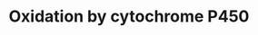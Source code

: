 ---
annotations:
- id: PW:0000375
  parent: regulatory pathway
  type: Pathway Ontology
  value: phase I biotransformation pathway via cytochrome P450
- id: PW:0000107
  parent: classic metabolic pathway
  type: Pathway Ontology
  value: xenobiotics biodegradation pathway
- id: CL:0000182
  parent: native cell
  type: Cell Type Ontology
  value: hepatocyte
authors:
- Arik
- MartijnVanIersel
- Thomas
- Evelo
- Susan
- MaintBot
- Mohhafez
- Christine Chichester
- Egonw
- Khanspers
- Zari
- Mkutmon
- Zhangx888
- Eweitz
- Finterly
citedin:
- link: PMC9377275
  title: 'Identifying Drug-Induced Liver Injury Associated With Inflammation-Drug
    and Drug-Drug Interactions in Pharmacologic Treatments for COVID-19 by Bioinformatics
    and System Biology Analyses: The Role of Pregnane X Receptor (2022)'
- link: PMC5732286
  title: Genomic footprints of dryland stress adaptation in Egyptian fat-tail sheep
    and their divergence from East African and western Asia cohorts (2017)
- link: 10.1159/000535120
  title: Human Monocytes Exposed to SARS-CoV-2 Display Features of Innate Immune Memory
    Producing High Levels of CXCL10 upon Restimulation (2023)
communities:
- ONTOX
description: Oxidation of a substrate by Cytochrome P450. Adapted from Niesink et
  al., Chapter 3, p. 47-48.   Proteins on this pathway have targeted assays available
  via the [https://assays.cancer.gov/available_assays?wp_id=WP43 CPTAC Assay Portal]
last-edited: 2021-06-22
ndex: 8334669c-8b61-11eb-9e72-0ac135e8bacf
organisms:
- Homo sapiens
redirect_from:
- /index.php/Pathway:WP43
- /instance/WP43
- /instance/WP43_r122562
revision: r122562
schema-jsonld:
- '@context': https://schema.org/
  '@id': https://wikipathways.github.io/pathways/WP43.html
  '@type': Dataset
  creator:
    '@type': Organization
    name: WikiPathways
  description: Oxidation of a substrate by Cytochrome P450. Adapted from Niesink et
    al., Chapter 3, p. 47-48.   Proteins on this pathway have targeted assays available
    via the [https://assays.cancer.gov/available_assays?wp_id=WP43 CPTAC Assay Portal]
  keywords:
  - CYB5A
  - CYB5B
  - CYB5R1
  - CYB5R2
  - CYB5R3
  - CYB5R4
  - CYP
  - CYP11A1
  - CYP11B1
  - CYP11B2
  - CYP17A1
  - CYP19A1
  - CYP1A1
  - CYP1A2
  - CYP1B1
  - CYP20A1
  - CYP21A2
  - CYP24A1
  - CYP26A1
  - CYP26B1
  - CYP26C1
  - CYP27A1
  - CYP27B1
  - CYP27C1
  - CYP2A13
  - CYP2A6
  - CYP2A7
  - CYP2B6
  - CYP2C18
  - CYP2C19
  - CYP2C8
  - CYP2C9
  - CYP2D6
  - CYP2E1
  - CYP2F1
  - CYP2G1P
  - CYP2J2
  - CYP2R1
  - CYP2S1
  - CYP2U1
  - CYP2W1
  - CYP39A1
  - CYP3A4
  - CYP3A43
  - CYP3A5
  - CYP3A7
  - CYP46A1
  - CYP4A11
  - CYP4A22
  - CYP4B1
  - CYP4F11
  - CYP4F12
  - CYP4F2
  - CYP4F22
  - CYP4F3
  - CYP4F8
  - CYP4V2
  - CYP4X1
  - CYP4Z1
  - CYP51A1
  - CYP7A1
  - CYP7B1
  - CYP8B1
  - Fe2+
  - Fe3+
  - H2O
  - NAD+
  - NADH
  - NADP+
  - NADPH
  - O2
  - POR
  - Substrate
  - Substrate-OH
  - activated O2
  license: CC0
  name: Oxidation by cytochrome P450
seo: CreativeWork
title: Oxidation by cytochrome P450
wpid: WP43
---